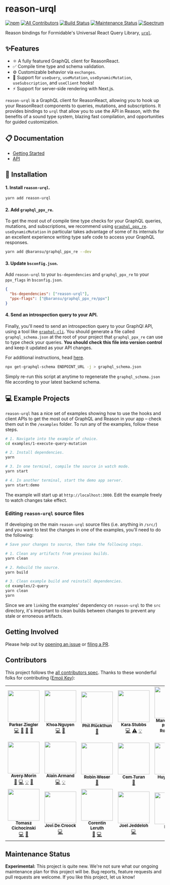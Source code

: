 # reason-urql

[![npm](https://img.shields.io/npm/v/reason-urql.svg)](https://www.npmjs.com/package/reason-urql)
[![All Contributors](https://img.shields.io/badge/all_contributors-17-orange.svg)](#contributors)
[![Build Status](https://travis-ci.com/FormidableLabs/reason-urql.svg?branch=master)](https://travis-ci.com/FormidableLabs/reason-urql)
[![Maintenance Status][maintenance-image]](#maintenance-status)
[![Spectrum](https://withspectrum.github.io/badge/badge.svg)](https://spectrum.chat/urql)

Reason bindings for Formidable's Universal React Query Library, [`urql`](https://github.com/FormidableLabs/urql).

## ✨Features

- ⚛️ A fully featured GraphQL client for ReasonReact.
- ✅ Compile time type and schema validation.
- ⚙️ Customizable behavior via `exchanges`.
- 🎣 Support for `useQuery`, `useMutation`, `useDynamicMutation`, `useSubscription`, and `useClient` hooks!
- ⚡ Support for server-side rendering with Next.js.

`reason-urql` is a GraphQL client for ReasonReact, allowing you to hook up your ReasonReact components to queries, mutations, and subscriptions. It provides bindings to `urql` that allow you to use the API in Reason, with the benefits of a sound type system, blazing fast compilation, and opportunities for guided customization.

## 📋 Documentation

- [Getting Started](/docs/getting-started.md)
- [API](/docs)

## 💾 Installation

#### 1. Install `reason-urql`.

```sh
yarn add reason-urql
```

#### 2. Add `graphql_ppx_re`.

To get the most out of compile time type checks for your GraphQL queries, mutations, and subscriptions, we recommend using [`graphql_ppx_re`](https://github.com/reasonml-community/graphql_ppx). `useDynamicMutation` in particular takes advantage of some of its internals for an excellent experience writing type safe code to access your GraphQL responses.

```sh
yarn add @baransu/graphql_ppx_re --dev
```

#### 3. Update `bsconfig.json`.

Add `reason-urql` to your `bs-dependencies` and `graphql_ppx_re` to your `ppx_flags` in `bsconfig.json`.

```json
{
  "bs-dependencies": ["reason-urql"],
  "ppx-flags": ["@baransu/graphql_ppx_re/ppx"]
}
```

#### 4. Send an introspection query to your API.

Finally, you'll need to send an introspection query to your GraphQl API, using a tool like [`graphql-cli`](https://github.com/Urigo/graphql-cli/). You should generate a file called `graphql_schema.json` at the root of your project that `graphql_ppx_re` can use to type check your queries. **You should check this file into version control** and keep it updated as your API changes.

For additional instructions, head [here](https://github.com/reasonml-community/graphql_ppx#usage).

```sh
npx get-graphql-schema ENDPOINT_URL -j > graphql_schema.json
```

Simply re-run this script at anytime to regenerate the `graphql_schema.json` file according to your latest backend schema.

## 💻 Example Projects

`reason-urql` has a nice set of examples showing how to use the hooks and client APIs to get the most out of GraphQL and Reason in your app – check them out in the `/examples` folder. To run any of the examples, follow these steps.

```sh
# 1. Navigate into the example of choice.
cd examples/1-execute-query-mutation

# 2. Install dependencies.
yarn

# 3. In one terminal, compile the source in watch mode.
yarn start

# 4. In another terminal, start the demo app server.
yarn start:demo
```

The example will start up at `http://localhost:3000`. Edit the example freely to watch changes take effect.

### Editing `reason-urql` source files

If developing on the main `reason-urql` source files (i.e. anything in `/src/`) and you want to test the changes in one of the examples, you'll need to do the following:

```sh
# Save your changes to source, then take the following steps.

# 1. Clean any artifacts from previous builds.
yarn clean

# 2. Rebuild the source.
yarn build

# 3. Clean example build and reinstall dependencies.
cd examples/2-query
yarn clean
yarn
```

Since we are `link`ing the examples' dependency on `reason-urql` to the `src` directory, it's important to clean builds between changes to prevent any stale or erroneous artifacts.

## Getting Involved

Please help out by [opening an issue](https://github.com/FormidableLabs/reason-urql/issues) or [filing a PR](https://github.com/FormidableLabs/reason-urql/pulls).

## Contributors

This project follows the [all contributors spec](https://github.com/kentcdodds/all-contributors). Thanks to these wonderful folks for contributing ([Emoji Key](https://github.com/kentcdodds/all-contributors#emoji-key)):

<!-- ALL-CONTRIBUTORS-LIST:START - Do not remove or modify this section -->
<!-- prettier-ignore-start -->
<!-- markdownlint-disable -->
<table>
  <tr>
    <td align="center"><a href="http://parkerziegler.com/"><img src="https://avatars0.githubusercontent.com/u/19421190?v=4" width="100px;" alt=""/><br /><sub><b>Parker Ziegler</b></sub></a><br /><a href="https://github.com/FormidableLabs/reason-urql/commits?author=parkerziegler" title="Code">💻</a> <a href="https://github.com/FormidableLabs/reason-urql/commits?author=parkerziegler" title="Documentation">📖</a> <a href="https://github.com/FormidableLabs/reason-urql/pulls?q=is%3Apr+reviewed-by%3Aparkerziegler" title="Reviewed Pull Requests">👀</a> <a href="#ideas-parkerziegler" title="Ideas, Planning, & Feedback">🤔</a></td>
    <td align="center"><a href="https://khoanguyen.me"><img src="https://avatars2.githubusercontent.com/u/3049054?v=4" width="100px;" alt=""/><br /><sub><b>Khoa Nguyen</b></sub></a><br /><a href="https://github.com/FormidableLabs/reason-urql/commits?author=thangngoc89" title="Code">💻</a> <a href="https://github.com/FormidableLabs/reason-urql/commits?author=thangngoc89" title="Documentation">📖</a></td>
    <td align="center"><a href="https://twitter.com/_philpl"><img src="https://avatars0.githubusercontent.com/u/2041385?v=4" width="100px;" alt=""/><br /><sub><b>Phil Plückthun</b></sub></a><br /><a href="#ideas-kitten" title="Ideas, Planning, & Feedback">🤔</a></td>
    <td align="center"><a href="https://github.com/kiraarghy"><img src="https://avatars2.githubusercontent.com/u/21056165?v=4" width="100px;" alt=""/><br /><sub><b>Kara Stubbs</b></sub></a><br /><a href="https://github.com/FormidableLabs/reason-urql/commits?author=kiraarghy" title="Code">💻</a> <a href="https://github.com/FormidableLabs/reason-urql/commits?author=kiraarghy" title="Tests">⚠️</a> <a href="#example-kiraarghy" title="Examples">💡</a></td>
    <td align="center"><a href="https://github.com/oddlyfunctional"><img src="https://avatars1.githubusercontent.com/u/565635?v=4" width="100px;" alt=""/><br /><sub><b>Marcos Felipe Pimenta Rodrigues</b></sub></a><br /><a href="https://github.com/FormidableLabs/reason-urql/commits?author=oddlyfunctional" title="Documentation">📖</a></td>
    <td align="center"><a href="https://github.com/gugahoa"><img src="https://avatars2.githubusercontent.com/u/1438470?v=4" width="100px;" alt=""/><br /><sub><b>Gustavo Aguiar</b></sub></a><br /><a href="https://github.com/FormidableLabs/reason-urql/commits?author=gugahoa" title="Code">💻</a> <a href="#example-gugahoa" title="Examples">💡</a></td>
  </tr>
  <tr>
    <td align="center"><a href="https://github.com/Schmavery"><img src="https://avatars1.githubusercontent.com/u/2154522?v=4" width="100px;" alt=""/><br /><sub><b>Avery Morin</b></sub></a><br /><a href="#ideas-Schmavery" title="Ideas, Planning, & Feedback">🤔</a> <a href="https://github.com/FormidableLabs/reason-urql/commits?author=Schmavery" title="Code">💻</a> <a href="#example-Schmavery" title="Examples">💡</a> <a href="https://github.com/FormidableLabs/reason-urql/commits?author=Schmavery" title="Documentation">📖</a></td>
    <td align="center"><a href="https://medium.com/@idkjs"><img src="https://avatars1.githubusercontent.com/u/2370391?v=4" width="100px;" alt=""/><br /><sub><b>Alain Armand</b></sub></a><br /><a href="https://github.com/FormidableLabs/reason-urql/commits?author=idkjs" title="Code">💻</a> <a href="#example-idkjs" title="Examples">💡</a></td>
    <td align="center"><a href="http://weser.io"><img src="https://avatars0.githubusercontent.com/u/10060928?v=4" width="100px;" alt=""/><br /><sub><b>Robin Weser</b></sub></a><br /><a href="https://github.com/FormidableLabs/reason-urql/commits?author=robinweser" title="Documentation">📖</a></td>
    <td align="center"><a href="https://ce.ms"><img src="https://avatars3.githubusercontent.com/u/959142?v=4" width="100px;" alt=""/><br /><sub><b>Cem Turan</b></sub></a><br /><a href="https://github.com/FormidableLabs/reason-urql/commits?author=cem2ran" title="Documentation">📖</a></td>
    <td align="center"><a href="https://www.huy.dev/"><img src="https://avatars1.githubusercontent.com/u/7352279?v=4" width="100px;" alt=""/><br /><sub><b>Huy Nguyen</b></sub></a><br /><a href="https://github.com/FormidableLabs/reason-urql/commits?author=huy-nguyen" title="Documentation">📖</a></td>
    <td align="center"><a href="http://www.riseos.com"><img src="https://avatars2.githubusercontent.com/u/35296?v=4" width="100px;" alt=""/><br /><sub><b>Sean Grove</b></sub></a><br /><a href="https://github.com/FormidableLabs/reason-urql/commits?author=sgrove" title="Code">💻</a> <a href="#example-sgrove" title="Examples">💡</a> <a href="#ideas-sgrove" title="Ideas, Planning, & Feedback">🤔</a> <a href="https://github.com/FormidableLabs/reason-urql/commits?author=sgrove" title="Documentation">📖</a></td>
  </tr>
  <tr>
    <td align="center"><a href="https://twitter.com/_cichocinski"><img src="https://avatars2.githubusercontent.com/u/9558691?v=4" width="100px;" alt=""/><br /><sub><b>Tomasz Cichocinski</b></sub></a><br /><a href="https://github.com/FormidableLabs/reason-urql/commits?author=baransu" title="Code">💻</a> <a href="https://github.com/FormidableLabs/reason-urql/issues?q=author%3Abaransu" title="Bug reports">🐛</a></td>
    <td align="center"><a href="https://www.jovidecroock.com/"><img src="https://avatars3.githubusercontent.com/u/17125876?v=4" width="100px;" alt=""/><br /><sub><b>Jovi De Croock</b></sub></a><br /><a href="https://github.com/FormidableLabs/reason-urql/commits?author=JoviDeCroock" title="Code">💻</a></td>
    <td align="center"><a href="https://github.com/tatchi"><img src="https://avatars2.githubusercontent.com/u/5595092?v=4" width="100px;" alt=""/><br /><sub><b>Corentin Leruth</b></sub></a><br /><a href="https://github.com/FormidableLabs/reason-urql/commits?author=tatchi" title="Documentation">📖</a> <a href="https://github.com/FormidableLabs/reason-urql/commits?author=tatchi" title="Code">💻</a></td>
    <td align="center"><a href="https://github.com/jeddeloh"><img src="https://avatars3.githubusercontent.com/u/1131723?v=4" width="100px;" alt=""/><br /><sub><b>Joel Jeddeloh</b></sub></a><br /><a href="https://github.com/FormidableLabs/reason-urql/commits?author=jeddeloh" title="Code">💻</a></td>
    <td align="center"><a href="https://github.com/hulufei"><img src="https://avatars0.githubusercontent.com/u/261677?v=4" width="100px;" alt=""/><br /><sub><b>hui.liu</b></sub></a><br /><a href="https://github.com/FormidableLabs/reason-urql/commits?author=hulufei" title="Documentation">📖</a></td>
  </tr>
</table>

<!-- markdownlint-enable -->
<!-- prettier-ignore-end -->
<!-- ALL-CONTRIBUTORS-LIST:END -->

## Maintenance Status

**Experimental:** This project is quite new. We're not sure what our ongoing maintenance plan for this project will be. Bug reports, feature requests and pull requests are welcome. If you like this project, let us know!

[maintenance-image]: https://img.shields.io/badge/maintenance-experimental-blueviolet.svg
